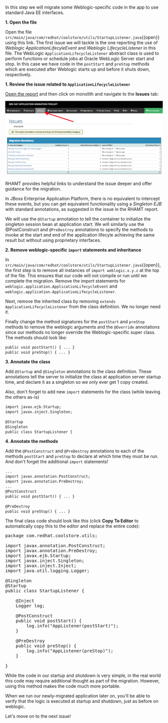 In this step we will migrate some Weblogic-specific code in the app to use standard Java EE interfaces.

**1. Open the file**

Open the file `src/main/java/com/redhat/coolstore/utils/StartupListener.java`{{open}} using this link.
The first issue we will tackle is the one reporting the use of _Weblogic ApplicationLifecyleEvent_ and
_Weblogic LifecycleListener_ in this file.
The WebLogic `ApplicationLifecycleListener` abstract class is used to perform functions or schedule jobs at Oracle WebLogic Server start and stop. In this case we have
code in the `postStart` and `preStop` methods which are executed after Weblogic starts up and before it shuts down, respectively.

**1. Review the issue related to `ApplicationLifecycleListener`**

[Open the report](https://[[HOST_SUBDOMAIN]]-9000-[[KATACODA_HOST]].environments.katacoda.com/) and then
click on monolith and navigate to the **Issues** tab:

![Issues](../../assets/moving-existing-apps/project-issues.png)

RHAMT provides helpful links to understand the issue deeper and offer guidance for the migration.

In JBoss Enterprise Application Platform, there is no equivalent to intercept these events, but you can get equivalent functionality using a _Singleton EJB_ with standard annotations,
as suggested in the issue in the RHAMT report.

We will use the `@Startup` annotation to tell the container to initialize the singleton session
bean at application start. We will similarly use the @PostConstruct and `@PreDestroy` annotations to specify the
methods to invoke at the start and end of the application lifecyle achieving the same result but without
using proprietary interfaces.

**2. Remove weblogic-specific `import` statements and inheritance**

In `src/main/java/com/redhat/coolstore/utils/StartupListener.java`{{open}},
the first step is to remove all instances of `import weblogic.x.y.z` at the top of the file. This ensures that our code will
not compile or run until we complete the migration. Remove the import statements for `weblogic.application.ApplicationLifecycleEvent` and
`weblogic.application.ApplicationLifecycleListener`.

Next, remove the inherited class by removing `extends ApplicationLifecycleListener` from the class definition. We no longer need it.

Finally change the method signatures for the `postStart` and `preStop` methods to remove the weblogic arguments and the `@Override`
annotations since our methods no longer override the Weblogic-specific super class. The methods should look like:

```
public void postStart() { ... }
public void preStop() { ... }
```

**3. Annotate the class**

Add `@Startup` and `@Singleton` annotations to the class definition. These annotations tell the server to initialize the class
at application server startup time, and declare it as a singleton so we only ever get 1 copy created.

Also, don't forget to add new `import` statements for the class (while leaving the others as-is)

```
import javax.ejb.Startup;
import javax.inject.Singleton;

@Startup
@Singleton
public class StartupListener {
```

**4. Annotate the methods**

Add the `@PostConstruct` and `@PreDestroy` annotations to each of the methods `postStart` and `preStop` to declare at which time they must be run. And don't forget
the additional `import` statements!

```
...
import javax.annotation.PostConstruct;
import javax.annotation.PreDestroy;
...
@PostConstruct
public void postStart() { ... }

@PreDestroy
public void preStop() { ... }
```

The final class code should look like this (click **Copy To Editor** to automatically copy this to the editor and replace the entire code):

<pre class="file" data-filename="./src/main/java/com/redhat/coolstore/utils/StartupListener.java" data-target="replace">
package com.redhat.coolstore.utils;

import javax.annotation.PostConstruct;
import javax.annotation.PreDestroy;
import javax.ejb.Startup;
import javax.inject.Singleton;
import javax.inject.Inject;
import java.util.logging.Logger;

@Singleton
@Startup
public class StartupListener {

    @Inject
    Logger log;

    @PostConstruct
    public void postStart() {
        log.info("AppListener(postStart)");
    }

    @PreDestroy
    public void preStop() {
        log.info("AppListener(preStop)");
    }

}
</pre>

While the code in our startup and shutdown is very simple, in the real world this code may require additional thought as part of the migration. However,
using this method makes the code much more portable.

When we run our newly-migrated application later on, you'll be able to verify that the logic is executed at startup and shutdown, just as before on weblogic.

Let's move on to the next issue!